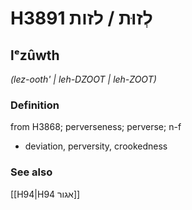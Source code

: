# H3891 לְזוּת / לזות

## lᵉzûwth

_(lez-ooth' | leh-DZOOT | leh-ZOOT)_

### Definition

from H3868; perverseness; perverse; n-f

- deviation, perversity, crookedness

### See also

[[H94|H94 אגור]]
